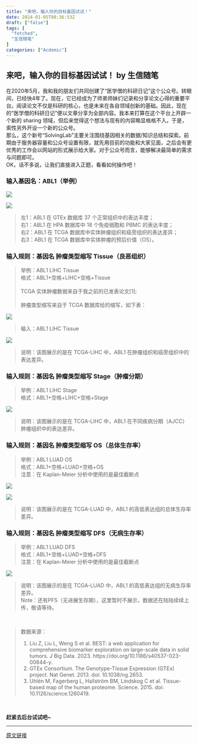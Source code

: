 ```yaml
---
title: "来吧，输入你的目标基因试试！"
date: 2024-01-05T08:36:53Z
draft: ["false"]
tags: [
  "fetched",
  "生信随笔"
]
categories: ["Acdemic"]
---
```

来吧，输入你的目标基因试试！ by 生信随笔
------
<div><section><mp-common-profile data-pluginname="mpprofile" data-id="MzkzNDYzNDgyNA==" data-headimg="http://mmbiz.qpic.cn/sz_mmbiz_png/IqT2O6Jab1fD1nKh7Vdruicn6uygj1Axlo6qVAwHPeHvP9xl2c3fbtJjQxmeVynn7nHolRH0ShXopqMhiaTnP4tw/0?wx_fmt=png" data-nickname="SolvingLab" data-alias="SolvingLab" data-signature="分享生物医学领域相关科研知识与技能" data-from="0" data-is_biz_ban="0"></mp-common-profile></section><section>在2020年5月，我和我的朋友们<span>共同创建了</span>“医学僧的科研日记”这个公众号。转眼间，已经快4年了。现在，它已经成为了师弟师妹们记录和分享论文心得的重要平台。阅读论文不仅是科研的核心，也是未来在各自领域创新的基础。因此，<span>现在的“医学僧的科研日记”便以文章分享为全部内容。</span><span>我本来打算在这个平台上开辟一个新的 sharing 领域，但后来觉得这个想法与现有的内容略显格格不入。于是，索性另外开设一个新的公众号。</span></section><section><span>那么，这个新号“SolvingLab”主要关注围绕基因相关的数据/知识总结和探索<span></span>。前期由于服务器容量和公众号设置有限，就先用目前的功能和大家见面，之后会有更优秀的工作会以网站的形式展示给大家。对于公众号而言，能够解决最简单的需求与问题即可。</span></section><section><span>OK，话不多说，让我们直接进入正题，看看如何操作吧！</span></section><h3><span>输入基因名：ABL1（举例）</span>‍</h3><p><img data-galleryid="" data-imgfileid="100000006" data-ratio="0.6981481481481482" data-s="300,640" data-src="https://mmbiz.qpic.cn/sz_mmbiz_jpg/IqT2O6Jab1eQlUXL1AZAfiaWFX6SoA8auzZYh175Bn48T35pJ0cScXdibFEf8UXlsweCcJvS68JKd3ZgMub8hDiaw/640?wx_fmt=jpeg&amp;from=appmsg" data-type="jpeg" data-w="1080" src="https://mmbiz.qpic.cn/sz_mmbiz_jpg/IqT2O6Jab1eQlUXL1AZAfiaWFX6SoA8auzZYh175Bn48T35pJ0cScXdibFEf8UXlsweCcJvS68JKd3ZgMub8hDiaw/640?wx_fmt=jpeg&amp;from=appmsg"></p><p><img data-galleryid="" data-imgfileid="100000007" data-ratio="0.8074074074074075" data-s="300,640" data-src="https://mmbiz.qpic.cn/sz_mmbiz_png/IqT2O6Jab1eQlUXL1AZAfiaWFX6SoA8auib3b8NUMkLtT225tCJQL4pPoiaGoSZNPrF2s8q0HPvACUSm65icC4rywA/640?wx_fmt=png&amp;from=appmsg" data-type="png" data-w="1080" src="https://mmbiz.qpic.cn/sz_mmbiz_png/IqT2O6Jab1eQlUXL1AZAfiaWFX6SoA8auib3b8NUMkLtT225tCJQL4pPoiaGoSZNPrF2s8q0HPvACUSm65icC4rywA/640?wx_fmt=png&amp;from=appmsg"></p><blockquote><section>左1：ABL1 在 GTEx 数据库 37 个正常组织中的表达丰度；</section><section>右1：ABL1 在 HPA 数据库中 18 个免疫细胞和 PBMC 的表达丰度；<br></section><section>右2：ABL1 在 TCGA 数据库中实体肿瘤组织和癌旁组织的表达差异；<br></section><section>右3：ABL1 在 <span>TCGA 数据库中</span><span>实体肿瘤的预后价值（OS）。</span><br></section></blockquote><h3><span>输入规则：基因名 肿瘤类型缩写 Tissue（良恶组织）</span>‍</h3><blockquote><section>举例：ABL1 LIHC Tissue</section><section>格式：ABL1+空格+LIHC+空格+Tissue</section><section><br></section><section>TCGA 实体肿瘤数据来自于我之前的已发表论文[1];</section><section><br></section><section>肿瘤类型缩写来自于 TCGA 数据库给的缩写，如下表：<br></section></blockquote><p><img data-galleryid="" data-imgfileid="100000024" data-ratio="0.8759259259259259" data-s="300,640" data-src="https://mmbiz.qpic.cn/sz_mmbiz_png/IqT2O6Jab1eQlUXL1AZAfiaWFX6SoA8aumdCPpj9yWteATN4ROCPmlianqGNeCJ927iaMIzD3Chfwics2ibbKsQ0vTw/640?wx_fmt=png&amp;from=appmsg" data-type="jpeg" data-w="1080" src="https://mmbiz.qpic.cn/sz_mmbiz_png/IqT2O6Jab1eQlUXL1AZAfiaWFX6SoA8aumdCPpj9yWteATN4ROCPmlianqGNeCJ927iaMIzD3Chfwics2ibbKsQ0vTw/640?wx_fmt=png&amp;from=appmsg"></p><blockquote><section>输入：<span>ABL1 LIHC Tissue</span></section></blockquote><p><img data-galleryid="" data-imgfileid="100000008" data-ratio="0.7861111111111111" data-s="300,640" data-src="https://mmbiz.qpic.cn/sz_mmbiz_jpg/IqT2O6Jab1eQlUXL1AZAfiaWFX6SoA8aunVC51MNjRkibaJGxsYcda1ywhAZIdaghYwFNzXENb3mJZreVQ2gl26g/640?wx_fmt=jpeg&amp;from=appmsg" data-type="jpeg" data-w="1080" src="https://mmbiz.qpic.cn/sz_mmbiz_jpg/IqT2O6Jab1eQlUXL1AZAfiaWFX6SoA8aunVC51MNjRkibaJGxsYcda1ywhAZIdaghYwFNzXENb3mJZreVQ2gl26g/640?wx_fmt=jpeg&amp;from=appmsg"></p><blockquote><section>说明：该图展示的是在 TCGA-LIHC 中，ABL1 在肿瘤组织和癌旁组织中的表达差异。</section></blockquote><h3><span>输入规则：基因名 肿瘤类型缩写 Stage（肿瘤分期）</span>‍</h3><blockquote><section>举例：ABL1 LIHC Stage</section><section>格式：ABL1+空格+LIHC+空格+Stage</section></blockquote><p><img data-galleryid="" data-imgfileid="100000011" data-ratio="0.7666666666666667" data-s="300,640" data-src="https://mmbiz.qpic.cn/sz_mmbiz_jpg/IqT2O6Jab1eQlUXL1AZAfiaWFX6SoA8auFr4U6CMGvZspJUgZxTZchB4FweAaoZxlqXXFPpLZr9Lo3Ox8meLsKg/640?wx_fmt=jpeg&amp;from=appmsg" data-type="jpeg" data-w="1080" src="https://mmbiz.qpic.cn/sz_mmbiz_jpg/IqT2O6Jab1eQlUXL1AZAfiaWFX6SoA8auFr4U6CMGvZspJUgZxTZchB4FweAaoZxlqXXFPpLZr9Lo3Ox8meLsKg/640?wx_fmt=jpeg&amp;from=appmsg"></p><blockquote><section>说明：该图展示的是在 TCGA-LIHC 中，ABL1 在不同疾病分期（AJCC）肿瘤组织中的表达差异。</section></blockquote><h3><span>输入规则：基因名 肿瘤类型缩写 OS（总体生存率）</span>‍</h3><blockquote><section>举例：ABL1 LUAD OS</section><section><span>格式</span><span>：</span><span>ABL1+空格+<span>LUAD</span>+空格+OS</span></section><section>注意：在 Kaplan-Meier 分析中使用的是最佳截断点</section></blockquote><p><img data-galleryid="" data-imgfileid="100000012" data-ratio="0.7407407407407407" data-s="300,640" data-src="https://mmbiz.qpic.cn/sz_mmbiz_jpg/IqT2O6Jab1eQlUXL1AZAfiaWFX6SoA8aupOK3KS2kmI3NQMKtdQwcCMXJkm9E4f7RMeice9V9RGCwtb7MIRkWyYQ/640?wx_fmt=jpeg&amp;from=appmsg" data-type="jpeg" data-w="1080" src="https://mmbiz.qpic.cn/sz_mmbiz_jpg/IqT2O6Jab1eQlUXL1AZAfiaWFX6SoA8aupOK3KS2kmI3NQMKtdQwcCMXJkm9E4f7RMeice9V9RGCwtb7MIRkWyYQ/640?wx_fmt=jpeg&amp;from=appmsg"></p><p><img data-galleryid="" data-imgfileid="100000013" data-ratio="1" data-s="300,640" data-src="https://mmbiz.qpic.cn/sz_mmbiz_png/IqT2O6Jab1eQlUXL1AZAfiaWFX6SoA8auBhnXIzZyFLtWbo8PrJHQibib3pibLj04qdyDy5M3E9aicicy0hlO5Qqw8JQ/640?wx_fmt=png&amp;from=appmsg" data-type="png" data-w="1080" src="https://mmbiz.qpic.cn/sz_mmbiz_png/IqT2O6Jab1eQlUXL1AZAfiaWFX6SoA8auBhnXIzZyFLtWbo8PrJHQibib3pibLj04qdyDy5M3E9aicicy0hlO5Qqw8JQ/640?wx_fmt=png&amp;from=appmsg"></p><blockquote><section><span>说明：</span><span>该图展示的是在 TCGA-LUAD 中，ABL1 的高低表达组的总体生存率差异。</span></section></blockquote><h3><span>输入规则：基因名 肿瘤类型缩写 DFS（无病生存率）</span>‍</h3><blockquote><section>举例：ABL1 LUAD DFS</section><section><span>格式</span><span>：</span><span>ABL1+空格+<span>LUAD</span>+空格+DFS</span></section><section>注意：<span>在 </span><span>Kaplan-Meier 分析</span><span>中使</span><span>用的是最佳</span><span>截</span><span>断点</span></section></blockquote><p><img data-galleryid="" data-imgfileid="100000016" data-ratio="0.7231481481481481" data-s="300,640" data-src="https://mmbiz.qpic.cn/sz_mmbiz_jpg/IqT2O6Jab1eQlUXL1AZAfiaWFX6SoA8auBrnjw7t689fYibtAbIOaccpogyBDXxvfD8QsbfJVCXHo9NW5ibYdV5RQ/640?wx_fmt=jpeg&amp;from=appmsg" data-type="jpeg" data-w="1080" src="https://mmbiz.qpic.cn/sz_mmbiz_jpg/IqT2O6Jab1eQlUXL1AZAfiaWFX6SoA8auBrnjw7t689fYibtAbIOaccpogyBDXxvfD8QsbfJVCXHo9NW5ibYdV5RQ/640?wx_fmt=jpeg&amp;from=appmsg"></p><blockquote><section><span>说明：</span><span>该图展示的是在 TCGA-LUAD 中，ABL1 的高低表达组的无病生存率差异。</span></section><section>Note：还有PFS（无进展生存期），这里暂时不展示，数据还在陆陆续续上传，敬请等待。</section></blockquote><p><br></p><blockquote><section><span>数据来源：</span></section><ol><li><section>Liu Z, Liu L, Weng S et al. BEST: a web application for comprehensive biomarker exploration on large-scale data in solid tumors. J Big Data. 2023. https://doi.org/10.1186/s40537-023-00844-y.<br></section></li><li><section>GTEx Consortium. The Genotype-Tissue Expression (GTEx) project. Nat Genet. 2013. doi: 10.1038/ng.2653.</section></li><li><section>Uhlén M, Fagerberg L, Hallström BM, Lindskog C et al. Tissue-based map of the human proteome. Science. 2015. doi: 10.1126/science.1260419.</section></li></ol></blockquote><p><br></p><section data-id="96476" data-tools="135编辑器" data-darkmode-bgcolor-16251146041380="rgb(25, 25, 25)" data-darkmode-original-bgcolor-16251146041380="#fff|rgb(255, 255, 255)" data-style='white-space: normal; max-width: 100%; font-family: -apple-system, BlinkMacSystemFont, "Helvetica Neue", "PingFang SC", "Hiragino Sans GB", "Microsoft YaHei UI", "Microsoft YaHei", Arial, sans-serif; font-size: 16px; letter-spacing: 0.544px; background-color: rgb(255, 255, 255); box-sizing: border-box !important; overflow-wrap: break-word !important;'><section data-darkmode-bgcolor-16251146041380="rgb(25, 25, 25)" data-darkmode-original-bgcolor-16251146041380="#fff|rgb(255, 255, 255)"><section data-darkmode-bgcolor-16251146041380="rgb(25, 25, 25)" data-darkmode-original-bgcolor-16251146041380="#fff|rgb(255, 255, 255)"><section data-ct="fix" data-darkmode-bgcolor-16251146041380="rgb(26, 26, 26)" data-darkmode-original-bgcolor-16251146041380="#fff|rgb(255, 255, 255)|rgb(254, 254, 254)" data-style="max-width: 100%; background: rgb(254, 254, 254); box-shadow: rgb(141, 179, 226) 0px 0px 15px; overflow: hidden; box-sizing: border-box !important; overflow-wrap: break-word !important;"><section data-autoskip="1" data-darkmode-bgcolor-16251146041380="rgb(26, 26, 26)" data-darkmode-original-bgcolor-16251146041380="#fff|rgb(255, 255, 255)|rgb(254, 254, 254)" data-darkmode-color-16251146041380="rgb(164, 164, 164)" data-darkmode-original-color-16251146041380="#fff|rgb(62, 62, 62)" data-style="padding: 1em; max-width: 100%; box-sizing: border-box; font-size: 14px; letter-spacing: 1.5px; line-height: 1.75em; color: rgb(62, 62, 62); overflow-wrap: break-word !important;"><section data-darkmode-bgcolor-16251146041380="rgb(26, 26, 26)" data-darkmode-original-bgcolor-16251146041380="#fff|rgb(255, 255, 255)|rgb(254, 254, 254)" data-darkmode-color-16251146041380="rgb(164, 164, 164)" data-darkmode-original-color-16251146041380="#fff|rgb(62, 62, 62)"><strong data-darkmode-bgcolor-16251146041380="rgb(26, 26, 26)" data-darkmode-original-bgcolor-16251146041380="#fff|rgb(255, 255, 255)|rgb(254, 254, 254)" data-darkmode-color-16251146041380="rgb(164, 164, 164)" data-darkmode-original-color-16251146041380="#fff|rgb(62, 62, 62)"><span data-darkmode-bgcolor-16251146041380="rgb(26, 26, 26)" data-darkmode-original-bgcolor-16251146041380="#fff|rgb(255, 255, 255)|rgb(254, 254, 254)" data-darkmode-color-16251146041380="rgb(72, 125, 187)" data-darkmode-original-color-16251146041380="#fff|rgb(62, 62, 62)|rgb(54, 96, 146)" data-style="max-width: 100%; color: rgb(54, 96, 146); box-sizing: border-box !important; overflow-wrap: break-word !important;">赶紧去后台试试吧~</span></strong><span></span></section></section></section></section></section></section><p><mp-style-type data-value="3"></mp-style-type></p></div>  
<hr>
<a href="https://mp.weixin.qq.com/s/u7CwsRqq6GeVFHyy9l0eTA",target="_blank" rel="noopener noreferrer">原文链接</a>
